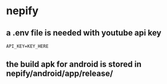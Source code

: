 # nepify

## a .env file is needed with youtube api key

```
API_KEY=KEY_HERE
```

## the build apk for android is stored in nepify/android/app/release/
